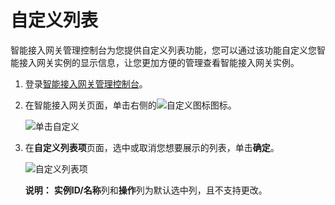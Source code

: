 # 自定义列表

智能接入网关管理控制台为您提供自定义列表功能，您可以通过该功能自定义您智能接入网关实例的显示信息，让您更加方便的管理查看智能接入网关实例。

1.  登录[智能接入网关管理控制台](https://smartag.console.aliyun.com)。

2.  在智能接入网关页面，单击右侧的![自定义图标](https://static-aliyun-doc.oss-cn-hangzhou.aliyuncs.com/assets/img/zh-CN/8803129951/p101724.png)图标。

    ![单击自定义](https://static-aliyun-doc.oss-cn-hangzhou.aliyuncs.com/assets/img/zh-CN/8803129951/p101726.png)

3.  在**自定义列表项**页面，选中或取消您想要展示的列表，单击**确定**。

    ![自定义列表项](https://static-aliyun-doc.oss-cn-hangzhou.aliyuncs.com/assets/img/zh-CN/8803129951/p101725.png)

    **说明：** **实例ID/名称**列和**操作**列为默认选中列，且不支持更改。



